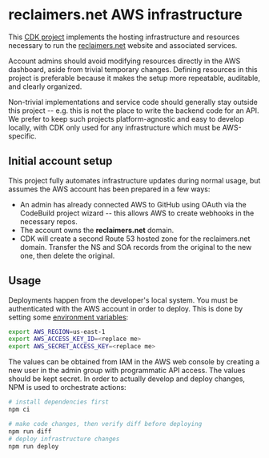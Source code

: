 # reclaimers.net AWS infrastructure
This [CDK project][cdk] implements the hosting infrastructure and resources necessary to run the [reclaimers.net](https://reclaimers.net) website and associated services.

Account admins should avoid modifying resources directly in the AWS dashboard, aside from trivial temporary changes. Defining resources in this project is preferable because it makes the setup more repeatable, auditable, and clearly organized.

Non-trivial implementations and service code should generally stay outside this project -- e.g. this is not the place to write the backend code for an API. We prefer to keep such projects platform-agnostic and easy to develop locally, with CDK only used for any infrastructure which must be AWS-specific.

## Initial account setup
This project fully automates infrastructure updates during normal usage, but assumes the AWS account has been prepared in a few ways:

* An admin has already connected AWS to GitHub using OAuth via the CodeBuild project wizard -- this allows AWS to create webhooks in the necessary repos.
* The account owns the **reclaimers.net** domain.
* CDK will create a second Route 53 hosted zone for the reclaimers.net domain. Transfer the NS and SOA records from the original to the new one, then delete the original.

## Usage
Deployments happen from the developer's local system. You must be authenticated with the AWS account in order to deploy. This is done by setting some [environment variables][env]:

```sh
export AWS_REGION=us-east-1
export AWS_ACCESS_KEY_ID=<replace me>
export AWS_SECRET_ACCESS_KEY=<replace me>
```

The values can be obtained from IAM in the AWS web console by creating a new user in the admin group with programmatic API access. The values should be kept secret. In order to actually develop and deploy changes, NPM is used to orchestrate actions:

```sh
# install dependencies first
npm ci

# make code changes, then verify diff before deploying
npm run diff
# deploy infrastructure changes
npm run deploy
```

[cdk]: https://docs.aws.amazon.com/cdk
[env]: https://docs.aws.amazon.com/cli/latest/userguide/cli-configure-envvars.html

